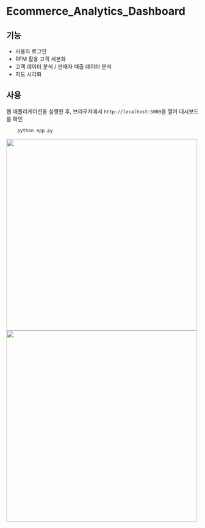 # Ecommerce_Analytics_Dashboard
## 기능
- 사용자 로그인
- RFM 활용 고객 세분화
- 고객 데이터 분석 / 판매자 매출 데이터 분석
- 지도 시각화
## 사용
웹 애플리케이션을 실행한 후, 브라우저에서 `http://localhost:5000`을 열어 대시보드를 확인
```bash
    python app.py
```
<img src="https://github.com/user-attachments/assets/39bbe820-a3f2-4bf7-81a5-466ab138a6f0" style="width:500px;">
<img src="https://github.com/user-attachments/assets/c0ff80af-0008-4aa2-a7f5-6790a20b6d53" style="width:500px;">
